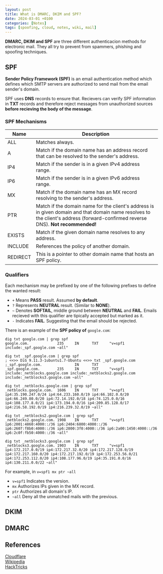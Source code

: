 ```yaml
---
layout: post
title: What is DMARC, DKIM and SPF?
date: 2024-03-01 +0100
categories: [Notes]
tags: [spoofing, cloud, notes, wiki, mail]
---
```


**DMARC, DKIM and SPF** are three different authenticacion methods for electronic mail. They all try to prevent from spammers, phishing and spoofing techniques.


## SPF
**Sender Policy Framework (SPF)** is an email authentication method which defines which SMTP servers are authorized to send mail from the email sender's domain.  

SPF uses **DNS** records to ensure that. Recievers can verify SPF information in **TXT** records and therefore reject messages from unauthorized sources **before recieving the body of the message**.  

### SPF Mechanisms

|  Name  |    Description    |
|--------|-------------------|
|ALL     |Matches always.    |
|A		 |Match if the domain name has an address record that can be resolved to the sender's address.|
|IP4     |Match if the sender is in a given IPv4 address range.|
|IP6	 |Match if the sender is in a given IPv6 address range.|
|MX	     |Match if the domain name has an MX record resolving to the sender's address.|
|PTR	 |Match if the domain name for the client's address is in given domain and that domain name resolves to the client's address (forward-confirmed reverse DNS). **Not recommended!**|
|EXISTS |Match if the given domain name resolves to any address.|
|INCLUDE|References the policy of another domain.|
|REDIRECT|This is a pointer to other domain name that hosts an SPF policy.|

### Qualifiers
Each mechanism may be prefixed by one of the following prefixes to define the wanted result:
* `+` Means **PASS** result. Assumed **by default**.  
* `?` Represents **NEUTRAL** result. (Similar to **NONE**).  
* `~` Denotes **SOFTAIL**, middle ground between **NEUTRAL** and **FAIL**. Emails recieved with this qualifier are tipically accepted but marked as it.  
* `-` Indicates **FAIL**. Suggesting that the email should be rejected.

There is an example of the **SPF policy of** `google.com`:
```
dig txt google.com | grep spf
google.com.             235     IN      TXT     "v=spf1 include:_spf.google.com ~all"

dig txt _spf.google.com | grep spf
; <<>> DiG 9.11.3-1ubuntu1.7-Ubuntu <<>> txt _spf.google.com
;_spf.google.com.               IN      TXT
_spf.google.com.        235     IN      TXT     "v=spf1 include:_netblocks.google.com include:_netblocks2.google.com include:_netblocks3.google.com ~all"

dig txt _netblocks.google.com | grep spf
_netblocks.google.com.  1606    IN      TXT     "v=spf1 ip4:35.190.247.0/24 ip4:64.233.160.0/19 ip4:66.102.0.0/20 ip4:66.249.80.0/20 ip4:72.14.192.0/18 ip4:74.125.0.0/16 ip4:108.177.8.0/21 ip4:173.194.0.0/16 ip4:209.85.128.0/17 ip4:216.58.192.0/19 ip4:216.239.32.0/19 ~all"

dig txt _netblocks2.google.com | grep spf
_netblocks2.google.com. 1908    IN      TXT     "v=spf1 ip6:2001:4860:4000::/36 ip6:2404:6800:4000::/36 ip6:2607:f8b0:4000::/36 ip6:2800:3f0:4000::/36 ip6:2a00:1450:4000::/36 ip6:2c0f:fb50:4000::/36 ~all"

dig txt _netblocks3.google.com | grep spf
_netblocks3.google.com. 1903    IN      TXT     "v=spf1 ip4:172.217.0.0/19 ip4:172.217.32.0/20 ip4:172.217.128.0/19 ip4:172.217.160.0/20 ip4:172.217.192.0/19 ip4:172.253.56.0/21 ip4:172.253.112.0/20 ip4:108.177.96.0/19 ip4:35.191.0.0/16 ip4:130.211.0.0/22 ~all"
```

For example, in `v=spf1 mx ptr ~all` 
* `v=spf1` Indicates the version.
* `mx` Authorizes IPs given in the MX record. 
* `ptr` Authorizes all domain's IP. 
* `~all` Deny all the unmatched mails with the previous. 

## DKIM

## DMARC

## References
[Cloudflare](https://www.cloudflare.com/learning/email-security/dmarc-dkim-spf)  
[Wikipedia](https://en.wikipedia.org/wiki/Sender_Policy_Framework)  
[HackTricks](https://book.hacktricks.xyz/network-services-pentesting/pentesting-smtp)

